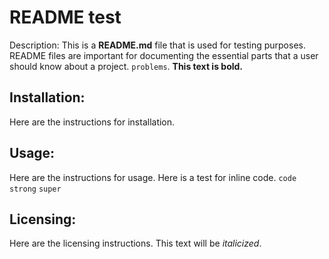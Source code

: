 # README test
Description: This is a **README.md** file that is used for testing purposes. README files are important for documenting the essential parts that a user should know about a project. `problems`. **This text is bold.**

## Installation:
Here are the instructions for installation.

## Usage:
Here are the instructions for usage.
Here is a test for inline code. `code` `strong` `super`

## Licensing:
Here are the licensing instructions.
This text will be _italicized_.
